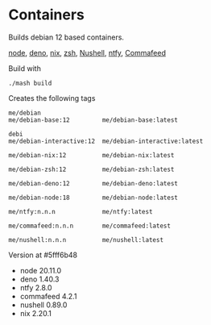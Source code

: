 # Containers

Builds debian 12 based containers. 

[node](https://nodejs.org/),
[deno](deno.land),
[nix](https://nixos.org/),
[zsh](https://www.zsh.org/),
[Nushell](https://github.com/nushell/nushell),
[ntfy](https://github.com/binwiederhier/ntfy),
[Commafeed](https://github.com/Athou/commafeed)

Build with
```
./mash build
```

Creates the following tags
```
me/debian
me/debian-base:12         me/debian-base:latest

debi
me/debian-interactive:12  me/debian-interactive:latest

me/debian-nix:12          me/debian-nix:latest

me/debian-zsh:12          me/debian-zsh:latest

me/debian-deno:12         me/debian-deno:latest 

me/debian-node:18         me/debian-node:latest 

me/ntfy:n.n.n             me/ntfy:latest 

me/commafeed:n.n.n        me/commafeed:latest 

me/nushell:n.n.n          me/nushell:latest
```

Version at #5fff6b48

- node 20.11.0
- deno 1.40.3
- ntfy 2.8.0
- commafeed 4.2.1
- nushell 0.89.0
- nix 2.20.1
